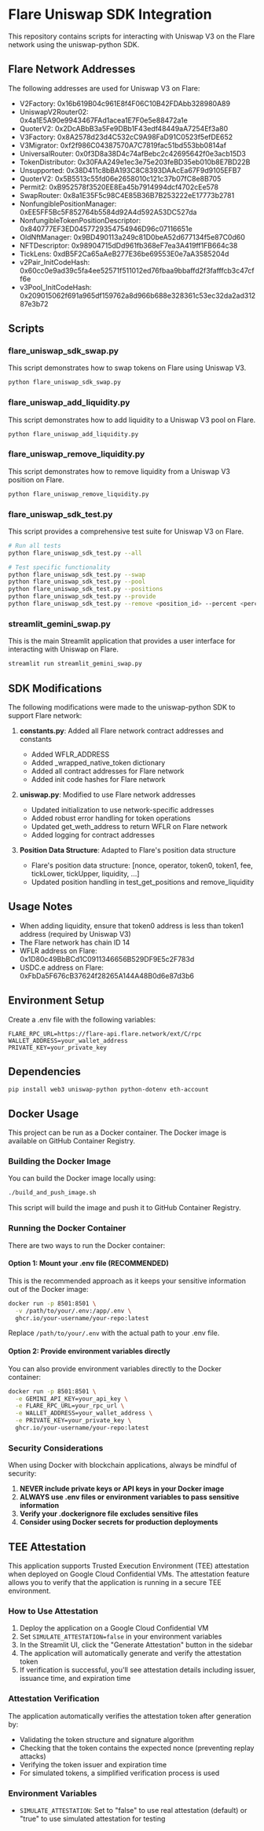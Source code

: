 # Flare Uniswap SDK Integration

This repository contains scripts for interacting with Uniswap V3 on the Flare network using the uniswap-python SDK.

## Flare Network Addresses

The following addresses are used for Uniswap V3 on Flare:

- V2Factory: 0x16b619B04c961E8f4F06C10B42FDAbb328980A89
- UniswapV2Router02: 0x4a1E5A90e9943467FAd1acea1E7F0e5e88472a1e
- QuoterV2: 0x2DcABbB3a5Fe9DBb1F43edf48449aA7254Ef3a80
- V3Factory: 0x8A2578d23d4C532cC9A98FaD91C0523f5efDE652
- V3Migrator: 0xf2f986C04387570A7C7819fac51bd553bb0814af
- UniversalRouter: 0x0f3D8a38D4c74afBebc2c42695642f0e3acb15D3
- TokenDistributor: 0x30FAA249e1ec3e75e203feBD35eb010b8E7BD22B
- Unsupported: 0x38D411c8bBA193C8C8393DAAcEa67F9d9105EFB7
- QuoterV2: 0x5B5513c55fd06e2658010c121c37b07fC8e8B705
- Permit2: 0xB952578f3520EE8Ea45b7914994dcf4702cEe578
- SwapRouter: 0x8a1E35F5c98C4E85B36B7B253222eE17773b2781
- NonfungiblePositionManager: 0xEE5FF5Bc5F852764b5584d92A4d592A53DC527da
- NonfungibleTokenPositionDescriptor: 0x840777EF3ED0457729354754946D96c07116651e
- OldNftManager: 0x9BD490113a249c81D0beA52d677134f5e87C0d60
- NFTDescriptor: 0x98904715dDd961fb368eF7ea3A419ff1FB664c38
- TickLens: 0xdB5F2Ca65aAeB277E36be69553E0e7aA3585204d
- v2Pair_InitCodeHash: 0x60cc0e9ad39c5fa4ee52571f511012ed76fbaa9bbaffd2f3fafffcb3c47cff6e
- v3Pool_InitCodeHash: 0x209015062f691a965df159762a8d966b688e328361c53ec32da2ad31287e3b72

## Scripts

### flare_uniswap_sdk_swap.py

This script demonstrates how to swap tokens on Flare using Uniswap V3.

```bash
python flare_uniswap_sdk_swap.py
```

### flare_uniswap_add_liquidity.py

This script demonstrates how to add liquidity to a Uniswap V3 pool on Flare.

```bash
python flare_uniswap_add_liquidity.py
```

### flare_uniswap_remove_liquidity.py

This script demonstrates how to remove liquidity from a Uniswap V3 position on Flare.

```bash
python flare_uniswap_remove_liquidity.py
```

### flare_uniswap_sdk_test.py

This script provides a comprehensive test suite for Uniswap V3 on Flare.

```bash
# Run all tests
python flare_uniswap_sdk_test.py --all

# Test specific functionality
python flare_uniswap_sdk_test.py --swap
python flare_uniswap_sdk_test.py --pool
python flare_uniswap_sdk_test.py --positions
python flare_uniswap_sdk_test.py --provide
python flare_uniswap_sdk_test.py --remove <position_id> --percent <percentage>
```

### streamlit_gemini_swap.py

This is the main Streamlit application that provides a user interface for interacting with Uniswap on Flare.

```bash
streamlit run streamlit_gemini_swap.py
```

## SDK Modifications

The following modifications were made to the uniswap-python SDK to support Flare network:

1. **constants.py**: Added all Flare network contract addresses and constants
   - Added WFLR_ADDRESS
   - Added _wrapped_native_token dictionary
   - Added all contract addresses for Flare network
   - Added init code hashes for Flare network

2. **uniswap.py**: Modified to use Flare network addresses
   - Updated initialization to use network-specific addresses
   - Added robust error handling for token operations
   - Updated get_weth_address to return WFLR on Flare network
   - Added logging for contract addresses

3. **Position Data Structure**: Adapted to Flare's position data structure
   - Flare's position data structure: [nonce, operator, token0, token1, fee, tickLower, tickUpper, liquidity, ...]
   - Updated position handling in test_get_positions and remove_liquidity

## Usage Notes

- When adding liquidity, ensure that token0 address is less than token1 address (required by Uniswap V3)
- The Flare network has chain ID 14
- WFLR address on Flare: 0x1D80c49BbBCd1C0911346656B529DF9E5c2F783d
- USDC.e address on Flare: 0xFbDa5F676cB37624f28265A144A48B0d6e87d3b6

## Environment Setup

Create a .env file with the following variables:

```
FLARE_RPC_URL=https://flare-api.flare.network/ext/C/rpc
WALLET_ADDRESS=your_wallet_address
PRIVATE_KEY=your_private_key
```

## Dependencies

```
pip install web3 uniswap-python python-dotenv eth-account
```

## Docker Usage

This project can be run as a Docker container. The Docker image is available on GitHub Container Registry.

### Building the Docker Image

You can build the Docker image locally using:

```bash
./build_and_push_image.sh
```

This script will build the image and push it to GitHub Container Registry.

### Running the Docker Container

There are two ways to run the Docker container:

#### Option 1: Mount your .env file (RECOMMENDED)

This is the recommended approach as it keeps your sensitive information out of the Docker image:

```bash
docker run -p 8501:8501 \
  -v /path/to/your/.env:/app/.env \
  ghcr.io/your-username/your-repo:latest
```

Replace `/path/to/your/.env` with the actual path to your .env file.

#### Option 2: Provide environment variables directly

You can also provide environment variables directly to the Docker container:

```bash
docker run -p 8501:8501 \
  -e GEMINI_API_KEY=your_api_key \
  -e FLARE_RPC_URL=your_rpc_url \
  -e WALLET_ADDRESS=your_wallet_address \
  -e PRIVATE_KEY=your_private_key \
  ghcr.io/your-username/your-repo:latest
```

### Security Considerations

When using Docker with blockchain applications, always be mindful of security:

1. **NEVER include private keys or API keys in your Docker image**
2. **ALWAYS use .env files or environment variables to pass sensitive information**
3. **Verify your .dockerignore file excludes sensitive files**
4. **Consider using Docker secrets for production deployments**

## TEE Attestation

This application supports Trusted Execution Environment (TEE) attestation when deployed on Google Cloud Confidential VMs. The attestation feature allows you to verify that the application is running in a secure TEE environment.

### How to Use Attestation

1. Deploy the application on a Google Cloud Confidential VM
2. Set `SIMULATE_ATTESTATION=false` in your environment variables
3. In the Streamlit UI, click the "Generate Attestation" button in the sidebar
4. The application will automatically generate and verify the attestation token
5. If verification is successful, you'll see attestation details including issuer, issuance time, and expiration time

### Attestation Verification

The application automatically verifies the attestation token after generation by:
- Validating the token structure and signature algorithm
- Checking that the token contains the expected nonce (preventing replay attacks)
- Verifying the token issuer and expiration time
- For simulated tokens, a simplified verification process is used

### Environment Variables

- `SIMULATE_ATTESTATION`: Set to "false" to use real attestation (default) or "true" to use simulated attestation for testing 